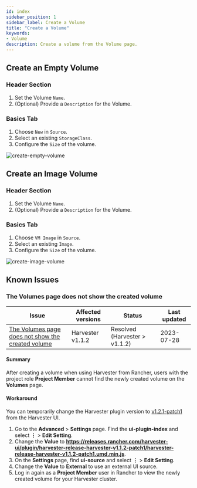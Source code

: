 ```yaml
---
id: index
sidebar_position: 1
sidebar_label: Create a Volume
title: "Create a Volume"
keywords:
- Volume
description: Create a volume from the Volume page.
---
```


<head>
  <link rel="canonical" href="https://docs.harvesterhci.io/v1.1/volume/create-volume"/>
</head>

## Create an Empty Volume

### Header Section
1. Set the Volume `Name`.
1. (Optional) Provide a `Description` for the Volume.

### Basics Tab

1. Choose `New` in `Source`.
1. Select an existing `StorageClass`.
1. Configure the `Size` of the volume.

![create-empty-volume](/img/v1.1/volume/create-empty-volume.png)

## Create an Image Volume

### Header Section
1. Set the Volume `Name`.
1. (Optional) Provide a `Description` for the Volume.

### Basics Tab

1. Choose `VM Image` in `Source`.
1. Select an existing `Image`.
1. Configure the `Size` of the volume.

![create-image-volume](/img/v1.1/volume/create-image-volume.png)

## Known Issues

### The Volumes page does not show the created volume

| Issue | Affected versions | Status | Last updated |
|-----------|-----------|-----------|--------------|
|[The Volumes page does not show the created volume](https://github.com/harvester/harvester/issues/3874)|Harvester v1.1.2| Resolved (Harvester > v1.1.2)  | 2023-07-28 |

#### Summary

After creating a volume when using Harvester from Rancher, users with the project role **Project Member** cannot find the newly created volume on the **Volumes** page.

#### Workaround

You can temporarily change the Harvester plugin version to [v1.2.1-patch1](https://github.com/harvester/dashboard/releases/tag/v1.1.2-patch1) from the Harvester UI.

1. Go to the **Advanced** > **Settings** page. Find  the **ui-plugin-index** and select **⋮**  > **Edit Setting**.
1. Change the **Value** to **https://releases.rancher.com/harvester-ui/plugin/harvester-release-harvester-v1.1.2-patch1/harvester-release-harvester-v1.1.2-patch1.umd.min.js**.
1. On the **Settings** page, find **ui-source** and select **⋮**  > **Edit Setting**.
1. Change the **Value** to **External** to use an external UI source.
1. Log in again as a **Project Member** user in Rancher to view the newly created volume for your Harvester cluster.
